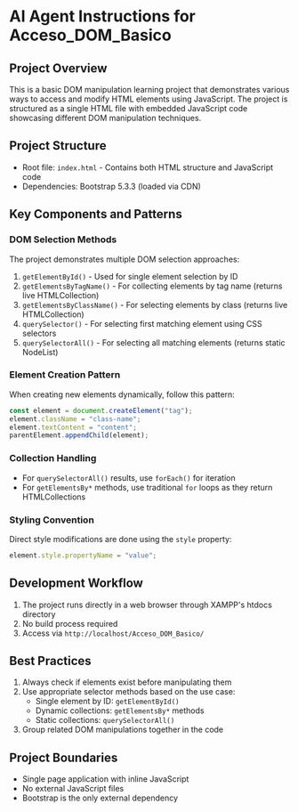 # AI Agent Instructions for Acceso_DOM_Basico

## Project Overview
This is a basic DOM manipulation learning project that demonstrates various ways to access and modify HTML elements using JavaScript. The project is structured as a single HTML file with embedded JavaScript code showcasing different DOM manipulation techniques.

## Project Structure
- Root file: `index.html` - Contains both HTML structure and JavaScript code
- Dependencies: Bootstrap 5.3.3 (loaded via CDN)

## Key Components and Patterns

### DOM Selection Methods
The project demonstrates multiple DOM selection approaches:
1. `getElementById()` - Used for single element selection by ID
2. `getElementsByTagName()` - For collecting elements by tag name (returns live HTMLCollection)
3. `getElementsByClassName()` - For selecting elements by class (returns live HTMLCollection)
4. `querySelector()` - For selecting first matching element using CSS selectors
5. `querySelectorAll()` - For selecting all matching elements (returns static NodeList)

### Element Creation Pattern
When creating new elements dynamically, follow this pattern:
```javascript
const element = document.createElement("tag");
element.className = "class-name";
element.textContent = "content";
parentElement.appendChild(element);
```

### Collection Handling
- For `querySelectorAll()` results, use `forEach()` for iteration
- For `getElementsBy*` methods, use traditional `for` loops as they return HTMLCollections

### Styling Convention
Direct style modifications are done using the `style` property:
```javascript
element.style.propertyName = "value";
```

## Development Workflow
1. The project runs directly in a web browser through XAMPP's htdocs directory
2. No build process required
3. Access via `http://localhost/Acceso_DOM_Basico/`

## Best Practices
1. Always check if elements exist before manipulating them
2. Use appropriate selector methods based on the use case:
   - Single element by ID: `getElementById()`
   - Dynamic collections: `getElementsBy*` methods
   - Static collections: `querySelectorAll()`
3. Group related DOM manipulations together in the code

## Project Boundaries
- Single page application with inline JavaScript
- No external JavaScript files
- Bootstrap is the only external dependency